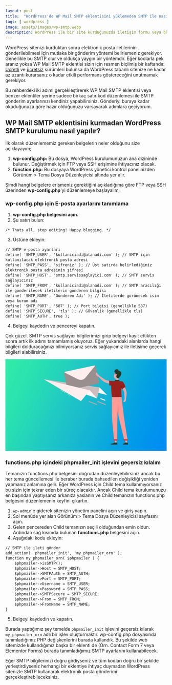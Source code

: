 ```yaml
---
layout: post
title:  "WordPress'de WP Mail SMTP eklentisini yüklemeden SMTP ile nasıl ileti gönderirim?"
tags: [ wordpress ]
image: assets/images/wp-smtp.webp
description: WordPress ile bir site kurduğunuzda iletişim formu veya bülten araçlarının çalışması için mutlaka bir ileti gönderim yöntemi belirlemelisiniz. İşte bu gönderide WordPress için SMTP ayarlarını eklentisiz nasıl yapacağınızı anlatacağım.
---
```

WordPress sitenizi kurduktan sonra elektronik posta iletilerinin gönderilebilmesi için mutlaka bir gönderim yöntemi belirlemeniz gerekiyor. Genellikle bu SMTP olur ve oldukça yaygın bir yöntemdir. Eğer kodlarla pek aranız yoksa WP Mail SMTP eklentisi sizin için resmen biçilmiş bir kaftandır. [Ücretli](https://wpmailsmtp.com/) ve [ücretsiz](https://tr.wordpress.org/plugins/wp-mail-smtp/) sürümleri bulunsa da WordPress tabanlı sitenize ne kadar az uzantı kurarsanız o kadar etkili performans göstereceğini unutmamak gerekiyor.

Bu rehberdeki iki adımı gerçekleştirerek WP Mail SMTP eklentisi veya benzer eklentiler yerine sadece birkaç satır kod düzenlemesi ile SMTP gönderim ayarlarınızı kendiniz yapabilirsiniz. Gönderiyi buraya kadar okuduğunuza göre hazır olduğunuzu varsayarak adımlara geçiyorum.

## WP Mail SMTP eklentisini kurmadan WordPress SMTP kurulumu nasıl yapılır?
İlk olarak düzenlememiz gereken belgelerin neler olduğunu size açıklayayım;
1. **wp-config.php:** Bu dosya, WordPress kurulumunuzun ana dizininde bulunur. Değiştirmek için FTP veya SSH erişimine ihtiyacınız olacak.
2. **function.php:** Bu dosyaya WordPress yönetici kontrol panelinizden Görünüm > Tema Dosya Düzenleyicisi altında yer alır.

Şimdi hangi belgelere erişmeniz gerektiğini açıkladığıma göre FTP veya SSH üzerinden **wp-config.php**'yi düzenlemeye başlayalım;

### wp-config.php için E-posta ayarlarını tanımlama
1. **wp-config.php belgesini açın.**
2. Şu satırı bulun:
```
/* Thats all, stop editing! Happy blogging. */
```
3. Üstüne ekleyin:
```
// SMTP e-posta ayarları
define( 'SMTP_USER', 'kullaniciadi@alanadi.com' ); // SMTP için kullanılacak elektronik posta adresi
define( 'SMTP_PASS', 'sifreniz' ); // Üst satırda belirlediğiniz elektronik posta adresinin şifresi
define( 'SMTP_HOST', 'smtp.servissaglayici.com' ); // SMTP servis sağlayıcınız
define( 'SMTP_FROM', 'kullaniciadi@alanadi.com' ); // SMTP aracılığı ile gönderilecek iletilerin gönderen bilgisi
define( 'SMTP_NAME', 'Gönderen Adı' ); // İletilerde görünecek isim veya kurum adı
define( 'SMTP_PORT', '587' ); // Port bilgisi (genellikle 587)
define( 'SMTP_SECURE', 'tls' ); // Güvenlik (genellikle tls)
define( 'SMTP_AUTH', true );
```
4. Belgeyi kaydedin ve pencereyi kapatın.

Çok güzel. SMTP servis sağlayıcı bilgilerimizi girip belgeyi kayıt ettikten sonra artık ilk adımı tamamlamış oluyoruz. Eğer yukarıdaki alanlarda hangi bilgileri dolduracağınızı bilmiyorsanız servis sağlayıcınız ile iletişime geçerek bilgileri alabilirsiniz.

![Google Ads'de geniş eşlemeli anahtar kelimeler kullanmayın](/assets/images/wordpress-smtp-mail.webp)

### functions.php içindeki phpmailer_init işlevini geçersiz kılalım
Temanızın functions.php belgesini doğrudan düzenleyebilirsiniz ancak bu her tema güncellemesi ile beraber burada bahsedilen değişikliği yeniden yapmanız anlamına gelir. Eğer WordPress için Child tema kullanmıyorsanız bu sizin için tekrar eden bir süreç olacaktır. Ancak Child tema kurulumunuzu en başından yaptıysanız arkanıza yaslanın ve Child temanızın functions.php belgesini düzenlemenin keyfini çıkartın.

1. ```wp-admin```'e giderek sitenizin yönetim panelini açın ve giriş yapın.
2. Sol menüde yer alan Görünüm > Tema Dosya Düzenleyicisi sayfasını açın.
3. Gelen pencereden Child temanızın seçili olduğundan emin oldun. Ardından sağ kısımda bulunan **functions.php** belgesini açın.
4. Aşağıdaki kodu ekleyin:
```
// SMTP ile ileti gönder
add_action( 'phpmailer_init', 'my_phpmailer_orn' );
function my_phpmailer_orn( $phpmailer ) {
    $phpmailer->isSMTP();     
    $phpmailer->Host = SMTP_HOST;
    $phpmailer->SMTPAuth = SMTP_AUTH;
    $phpmailer->Port = SMTP_PORT;
    $phpmailer->Username = SMTP_USER;
    $phpmailer->Password = SMTP_PASS;
    $phpmailer->SMTPSecure = SMTP_SECURE;
    $phpmailer->From = SMTP_FROM;
    $phpmailer->FromName = SMTP_NAME;
}
```
5. Belgeyi kaydedin ve kapatın.

Burada yaptığımız şey temelde ```phpmailer_init``` işlevini geçersiz kılarak ```my_phpmailer_orn``` adlı bir işlev oluşturmaktır. wp-config.php dosyasında tanımladığımız PHP değişkenlerini burada kullandık. Bu şekilde web sitemizde kullandığımız başka bir eklenti de (Örn. Contact Form 7 veya Elementor Forms) burada tanımladığımız SMTP ayarlarını kullanabilecek.

Eğer SMTP bilgilerinizi doğru girdiyseniz ve tüm kodları doğru bir şekilde yerleştirdiyseniz herhangi bir eklentiye ihtiyaç duymadan WordPress sitenizle SMTP kullanarak elektronik posta gönderimi gerçekleştirebileceksiniz.